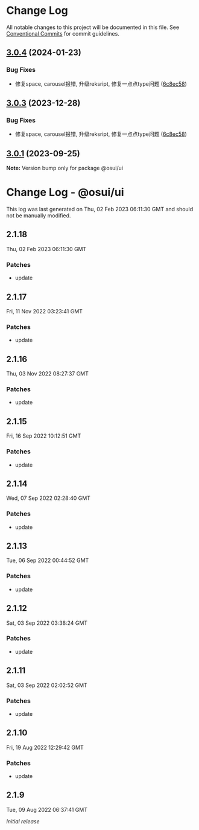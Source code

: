 # Change Log

All notable changes to this project will be documented in this file.
See [Conventional Commits](https://conventionalcommits.org) for commit guidelines.

## [3.0.4](https://gitee.com/gitee-fe/osui/tree/master/compare/v3.0.1...v3.0.4) (2024-01-23)


### Bug Fixes

* 修复space, carousel报错, 升级reksript, 修复一点点type问题 ([6c8ec58](https://gitee.com/gitee-fe/osui/tree/master/commits/6c8ec58c90fe5cc63ea6b332e6e443461d1285f2))





## [3.0.3](https://gitee.com/gitee-fe/osui/tree/master/compare/v2.1.8...v3.0.3) (2023-12-28)


### Bug Fixes

* 修复space, carousel报错, 升级reksript, 修复一点点type问题 ([6c8ec58](https://gitee.com/gitee-fe/osui/tree/master/commits/6c8ec58c90fe5cc63ea6b332e6e443461d1285f2))





## [3.0.1](https://gitee.com/gitee-fe/osui/tree/master/compare/v2.1.8...v3.0.1) (2023-09-25)

**Note:** Version bump only for package @osui/ui





# Change Log - @osui/ui

This log was last generated on Thu, 02 Feb 2023 06:11:30 GMT and should not be manually modified.

## 2.1.18
Thu, 02 Feb 2023 06:11:30 GMT

### Patches

- update

## 2.1.17
Fri, 11 Nov 2022 03:23:41 GMT

### Patches

- update

## 2.1.16
Thu, 03 Nov 2022 08:27:37 GMT

### Patches

- update

## 2.1.15
Fri, 16 Sep 2022 10:12:51 GMT

### Patches

- update

## 2.1.14
Wed, 07 Sep 2022 02:28:40 GMT

### Patches

- update

## 2.1.13
Tue, 06 Sep 2022 00:44:52 GMT

### Patches

- update

## 2.1.12
Sat, 03 Sep 2022 03:38:24 GMT

### Patches

- update

## 2.1.11
Sat, 03 Sep 2022 02:02:52 GMT

### Patches

- update

## 2.1.10
Fri, 19 Aug 2022 12:29:42 GMT

### Patches

- update

## 2.1.9
Tue, 09 Aug 2022 06:37:41 GMT

_Initial release_

